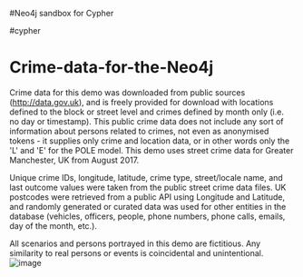 #Neo4j sandbox for Cypher


#cypher 
# Crime-data-for-the-Neo4j
Crime data for this demo was downloaded from public sources (http://data.gov.uk), and is freely provided for download with locations defined to the block or street level and crimes defined by month only (i.e. no day or timestamp). This public crime data does not include any sort of information about persons related to crimes, not even as anonymised tokens - it supplies only crime and location data, or in other words only the 'L' and 'E' for the POLE model. This demo uses street crime data for Greater Manchester, UK from August 2017.

Unique crime IDs, longitude, latitude, crime type, street/locale name, and last outcome values were taken from the public street crime data files. UK postcodes were retrieved from a public API using Longitude and Latitude, and randomly generated or curated data was used for other entities in the database (vehicles, officers, people, phone numbers, phone calls, emails, day of the month, etc.).

All scenarios and persons portrayed in this demo are fictitious. Any similarity to real persons or events is coincidental and unintentional.
![image](https://github.com/user-attachments/assets/edeae2de-17e3-48a8-a7cc-6fcbbc913275)

